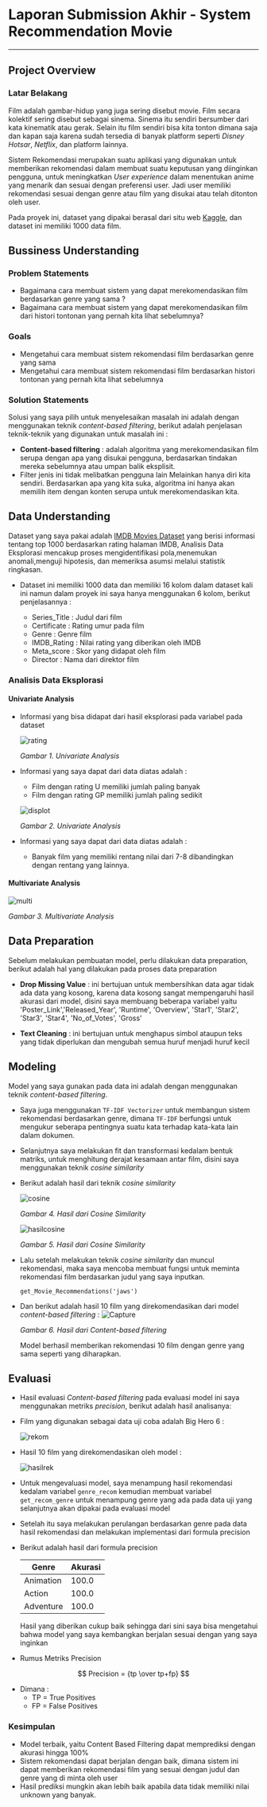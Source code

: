 # Laporan Submission Akhir - System Recommendation Movie
---

## Project Overview
### Latar Belakang
Film adalah gambar-hidup yang juga sering disebut movie. Film secara kolektif sering disebut sebagai sinema. Sinema itu sendiri bersumber dari kata kinematik atau gerak. Selain itu film sendiri bisa kita tonton dimana saja dan kapan saja karena sudah tersedia di banyak platform seperti *Disney Hotsar*, *Netflix*, dan platform lainnya.

Sistem Rekomendasi merupakan suatu aplikasi yang digunakan untuk memberikan rekomendasi dalam membuat suatu keputusan yang diinginkan pengguna, untuk meningkatkan *User experience* dalam menentukan anime yang menarik dan sesuai dengan preferensi user. Jadi user memiliki rekomendasi sesuai dengan genre atau film yang disukai atau telah ditonton oleh user.

Pada proyek ini, dataset yang dipakai berasal dari situ web [Kaggle](https://www.kaggle.com/datasets/harshitshankhdhar/imdb-dataset-of-top-1000-movies-and-tv-shows), dan dataset ini memiliki 1000 data film.

## Bussiness Understanding

### Problem Statements
- Bagaimana cara membuat sistem yang dapat merekomendasikan film berdasarkan genre yang sama ?
- Bagaimana cara membuat sistem yang dapat merekomendasikan film dari histori tontonan yang pernah kita lihat sebelumnya?

### Goals
- Mengetahui cara membuat sistem rekomendasi film berdasarkan genre yang sama
- Mengetahui cara membuat sistem rekomendasi film berdasarkan histori tontonan yang pernah kita lihat sebelumnya

### Solution Statements
Solusi yang saya pilih untuk menyelesaikan masalah ini adalah dengan menggunakan teknik *content-based filtering*, berikut adalah penjelasan teknik-teknik yang digunakan untuk masalah ini :

- **Content-based filtering** : adalah algoritma yang merekomendasikan film serupa dengan apa yang disukai pengguna, berdasarkan tindakan mereka sebelumnya atau umpan balik eksplisit.
- Filter jenis ini tidak melibatkan pengguna lain Melainkan hanya diri kita sendiri. Berdasarkan apa yang kita suka, algoritma ini hanya akan memilih item dengan konten serupa untuk merekomendasikan kita.

## Data Understanding
Dataset yang saya pakai adalah [IMDB Movies Dataset](https://www.kaggle.com/datasets/harshitshankhdhar/imdb-dataset-of-top-1000-movies-and-tv-shows) yang berisi informasi tentang top 1000 berdasarkan rating halaman IMDB, Analisis Data Eksplorasi mencakup proses mengidentifikasi pola,menemukan anomali,menguji hipotesis, dan memeriksa asumsi melalui statistik ringkasan.

- Dataset ini memiliki 1000 data dan memiliki 16 kolom dalam dataset kali ini namun dalam proyek ini saya hanya menggunakan 6 kolom, berikut penjelasannya :

  - Series_Title : Judul dari film
  - Certificate : Rating umur pada film
  - Genre : Genre film
  - IMDB_Rating : Nilai rating yang diberikan oleh IMDB
  - Meta_score : Skor yang didapat oleh film
  - Director : Nama dari direktor film
  
### Analisis Data Eksplorasi

#### Univariate Analysis
- Informasi yang bisa didapat dari hasil eksplorasi pada variabel pada dataset

    ![rating](https://user-images.githubusercontent.com/77862455/197952430-2c4a08e3-d794-4549-827d-70b68eec8446.PNG)

    <em>Gambar 1. Univariate Analysis</em>

- Informasi yang saya dapat dari data diatas adalah :
    - Film dengan rating U memiliki jumlah paling banyak
    - Film dengan rating GP memiliki jumlah paling sedikit

    ![displot](https://user-images.githubusercontent.com/77862455/197952484-b58c26f1-af7e-42db-8ad6-53407ed9706d.PNG)

    <em>Gambar 2. Univariate Analysis</em>

- Informasi yang saya dapat dari data diatas adalah :
    - Banyak film yang memiliki rentang nilai dari 7-8 dibandingkan dengan rentang yang lainnya.


#### Multivariate Analysis

 ![multi](https://user-images.githubusercontent.com/77862455/197952822-14ea477e-eaa6-4a93-8439-b3990e8c02bd.PNG)

 <em>Gambar 3. Multivariate Analysis</em>

## Data Preparation

Sebelum melakukan pembuatan model, perlu dilakukan data preparation, berikut adalah hal yang dilakukan pada proses data preparation

- **Drop Missing Value** : ini bertujuan untuk membersihkan data agar tidak ada data yang kosong, karena data kosong sangat mempengaruhi hasil akurasi dari model, disini saya membuang beberapa variabel yaitu 'Poster_Link','Released_Year', 'Runtime', 'Overview', 'Star1', 'Star2', 'Star3', 'Star4', 'No_of_Votes', 'Gross'

- **Text Cleaning** : ini bertujuan untuk menghapus simbol ataupun teks yang tidak diperlukan dan mengubah semua huruf menjadi huruf kecil

## Modeling

Model yang saya gunakan pada data ini adalah dengan menggunakan teknik *content-based filtering*.
- Saya juga menggunakan ``TF-IDF Vectorizer`` untuk membangun sistem rekomendasi berdasarkan genre, dimana ``TF-IDF`` berfungsi untuk mengukur seberapa pentingnya suatu kata terhadap kata-kata lain dalam dokumen.
- Selanjutnya saya melakukan fit dan transformasi kedalam bentuk matriks, untuk menghitung derajat kesamaan antar film, disini saya menggunakan teknik *cosine similarity*
- Berikut adalah hasil dari teknik *cosine similarity*

    ![cosine](https://user-images.githubusercontent.com/77862455/197954157-9ad97dee-f019-465b-9119-408ce626ea20.PNG)

    <em>Gambar 4. Hasil dari Cosine Similarity</em>

    ![hasilcosine](https://user-images.githubusercontent.com/77862455/197954208-26f4e08f-894f-4cd7-b92c-ca70546dc7de.PNG)

    <em>Gambar 5. Hasil dari Cosine Similarity</em>

- Lalu setelah melakukan teknik *cosine similarity* dan muncul rekomendasi, maka saya mencoba membuat fungsi untuk meminta rekomendasi film berdasarkan judul yang saya inputkan.
    ```
    get_Movie_Recommendations('jaws')
    ```

- Dan berikut adalah hasil 10 film yang direkomendasikan dari model *content-based filtering* :
  ![Capture](https://user-images.githubusercontent.com/77862455/197955219-9684cc54-1ddc-446b-bbee-8f25804db60c.PNG)

    <em>Gambar 6. Hasil dari Content-based filtering</em> 

    Model berhasil memberikan rekomendasi 10 film dengan genre yang sama seperti yang diharapkan.
    

## Evaluasi

- Hasil evaluasi *Content-based filtering* pada evaluasi model ini saya menggunakan metriks *precision*, berikut adalah hasil analisanya:

- Film yang digunakan sebagai data uji coba adalah Big Hero 6 :

  ![rekom](https://user-images.githubusercontent.com/77862455/197955481-f1ad6790-3c3e-4c22-b0bc-f2e220453f00.PNG)

- Hasil 10 film yang direkomendasikan oleh model :

  ![hasilrek](https://user-images.githubusercontent.com/77862455/197955647-d40cf5b7-b64b-4fe2-9a1f-586583687d57.PNG)

- Untuk mengevaluasi model, saya menampung hasil rekomendasi kedalam variabel ``genre_recom`` kemudian membuat variabel ``get_recom_genre`` untuk menampung genre yang ada pada data uji yang selanjutnya akan dipakai pada evaluasi model

- Setelah itu saya melakukan perulangan berdasarkan genre pada data hasil rekomendasi dan melakukan implementasi dari formula precision

- Berikut adalah hasil dari formula precision

    | Genre           	    | Akurasi 	|
    |-----------------	    |----------	|
    | Animation            	| 100.0     |
    | Action                | 100.0     |
    | Adventure       	    | 100.0     |
    
    Hasil yang diberikan cukup baik sehingga dari sini saya bisa mengetahui bahwa model yang saya kembangkan berjalan sesuai dengan yang saya inginkan

- Rumus Metriks Precision
 
$$ Precision = {tp \over tp+fp} $$

- Dimana :
    - TP = True Positives
    - FP = False Positives

### Kesimpulan
- Model terbaik, yaitu Content Based Filtering dapat memprediksi dengan akurasi hingga 100%
- Sistem rekomendasi dapat berjalan dengan baik, dimana sistem ini dapat memberikan rekomendasi film yang sesuai dengan judul dan genre yang di minta oleh user
- Hasil prediksi mungkin akan lebih baik apabila data tidak memiliki nilai unknown yang banyak.
